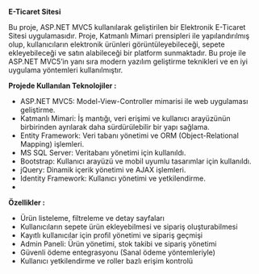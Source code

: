 **E-Ticaret Sitesi**

Bu proje, ASP.NET MVC5 kullanılarak geliştirilen bir Elektronik E-Ticaret Sitesi uygulamasıdır. Proje, Katmanlı Mimari prensipleri ile yapılandırılmış olup, kullanıcıların elektronik ürünleri görüntüleyebileceği, sepete ekleyebileceği ve satın alabileceği bir platform sunmaktadır. Bu proje ile ASP.NET MVC5’in yanı sıra modern yazılım geliştirme teknikleri ve en iyi uygulama yöntemleri kullanılmıştır.

**Projede Kullanılan Teknolojiler :**

- ASP.NET MVC5: Model-View-Controller mimarisi ile web uygulaması geliştirme.
- Katmanlı Mimari: İş mantığı, veri erişimi ve kullanıcı arayüzünün birbirinden ayrılarak daha sürdürülebilir bir yapı sağlama.
- Entity Framework: Veri tabanı yönetimi ve ORM (Object-Relational Mapping) işlemleri.
- MS SQL Server: Veritabanı yönetimi için kullanıldı.
- Bootstrap: Kullanıcı arayüzü ve mobil uyumlu tasarımlar için kullanıldı.
- jQuery: Dinamik içerik yönetimi ve AJAX işlemleri.
- Identity Framework: Kullanıcı yönetimi ve yetkilendirme.
- 

**Özellikler :**

- Ürün listeleme, filtreleme ve detay sayfaları
- Kullanıcıların sepete ürün ekleyebilmesi ve sipariş oluşturabilmesi
- Kayıtlı kullanıcılar için profil yönetimi ve sipariş geçmişi
- Admin Paneli: Ürün yönetimi, stok takibi ve sipariş yönetimi
- Güvenli ödeme entegrasyonu (Sanal ödeme yöntemleriyle)
- Kullanıcı yetkilendirme ve roller bazlı erişim kontrolü
